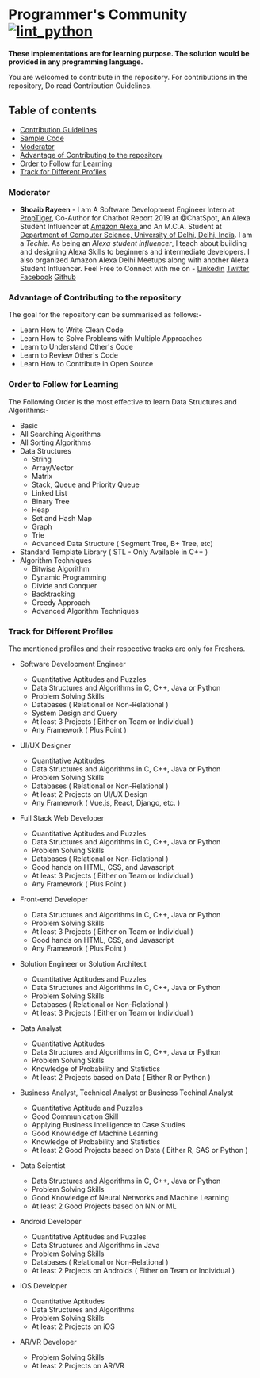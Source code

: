 # Programmer's Community [![lint_python](https://github.com/shoaibrayeen/Programmers-Community/workflows/lint_python/badge.svg)](https://github.com/shoaibrayeen/Programmers-Community/actions)

__These implementations are for learning purpose. The solution would be provided in any programming language.__

You are welcomed to contribute in the repository. For contributions in the repository, Do read Contribution Guidelines.

## Table of contents
- [Contribution Guidelines](./Contributing.md)
- [Sample Code](./Sample%20Code/SampleCode.cpp)
- [Moderator](#Moderator)
- [Advantage of Contributing to the repository](#Advantage-of-Contributing-to-the-repository)
- [Order to Follow for Learning](#Order-to-Follow-for-Learning)
- [Track for Different Profiles](#Track-for-Different-Profiles)


### Moderator
* **Shoaib Rayeen** - I am A Software Development Engineer Intern at [PropTiger](https://www.proptiger.com), Co-Author for Chatbot Report 2019 at @ChatSpot, An Alexa Student Influencer at [ Amazon Alexa ](https://developer.amazon.com/en-IN/alexa/alexa-student-influencer#alexa-student-influencers) and An M.C.A. Student at [Department of Computer Science, University of Delhi, Delhi, India](http://cs.du.ac.in/). I am a *Techie*. As being an *Alexa student influencer*, I teach about building and designing Alexa Skills to beginners and intermediate developers. I also organized Amazon Alexa Delhi Meetups along with another Alexa Student Influencer. Feel Free to Connect with me on - 
[Linkedin](https://www.linkedin.com/in/shoaibrayeen/) [Twitter](https://twitter.com/Shoaibrayeen) [Facebook](https://www.facebook.com/ShoaibRayeen123) [Github](https://github.com/shoaibrayeen)


### Advantage of Contributing to the repository
The goal for the repository can be summarised as follows:-
- Learn How to Write Clean Code
- Learn How to Solve Problems with Multiple Approaches
- Learn to Understand Other's Code
- Learn to Review Other's Code
- Learn How to Contribute in Open Source

### Order to Follow for Learning
The Following Order is the most effective to learn Data Structures and Algorithms:-
- Basic
- All Searching Algorithms
- All Sorting Algorithms
- Data Structures
  - String
  - Array/Vector
  - Matrix
  - Stack, Queue and Priority Queue
  - Linked List
  - Binary Tree
  - Heap
  - Set and Hash Map
  - Graph
  - Trie
  - Advanced Data Structure ( Segment Tree, B+ Tree, etc)
- Standard Template Library ( STL - Only Available in C++ )
- Algorithm Techniques
  - Bitwise Algorithm
  - Dynamic Programming
  - Divide and Conquer
  - Backtracking
  - Greedy Approach
  - Advanced Algorithm Techniques

### Track for Different Profiles
The mentioned profiles and their respective tracks are only for Freshers.
- Software Development Engineer
   - Quantitative Aptitudes and Puzzles
   - Data Structures and Algorithms in C, C++, Java or Python
   - Problem Solving Skills
   - Databases ( Relational or Non-Relational )
   - System Design and Query
   - At least 3 Projects ( Either on Team or Individual )
   - Any Framework ( Plus Point )

- UI/UX Designer
   - Quantitative Aptitudes
   - Data Structures and Algorithms in C, C++, Java or Python
   - Problem Solving Skills
   - Databases ( Relational or Non-Relational )
   - At least 2 Projects on UI/UX Design
   - Any Framework ( Vue.js, React, Django, etc. )

- Full Stack Web Developer
   - Quantitative Aptitudes and Puzzles
   - Data Structures and Algorithms in C, C++, Java or Python
   - Problem Solving Skills
   - Databases ( Relational or Non-Relational )
   - Good hands on HTML, CSS, and Javascript
   - At least 3 Projects ( Either on Team or Individual )
   - Any Framework ( Plus Point )
        
- Front-end Developer
   - Data Structures and Algorithms in C, C++, Java or Python
   - Problem Solving Skills
   - At least 3 Projects ( Either on Team or Individual )
   - Good hands on HTML, CSS, and Javascript
   - Any Framework ( Plus Point )
    
- Solution Engineer or Solution Architect
   - Quantitative Aptitudes and Puzzles
   - Data Structures and Algorithms in C, C++, Java or Python
   - Problem Solving Skills
   - Databases ( Relational or Non-Relational )
   - At least 3 Projects ( Either on Team or Individual )

- Data Analyst
   - Quantitative Aptitudes
   - Data Structures and Algorithms in C, C++, Java or Python
   - Problem Solving Skills
   - Knowledge of Probability and Statistics
   - At least 2 Projects based on Data ( Either R or Python )
        
- Business Analyst, Technical Analyst or Business Techinal Analyst
   - Quantitative Aptitude and Puzzles
   - Good Communication Skill
   - Applying Business Intelligence to Case Studies
   - Good Knowledge of Machine Learning
   - Knowledge of Probability and Statistics
   - At least 2 Good Projects based on Data ( Either R, SAS or Python )
        
- Data Scientist
   - Data Structures and Algorithms in C, C++, Java or Python
   - Problem Solving Skills
   - Good Knowledge of Neural Networks and Machine Learning
   - At least 2 Good Projects based on NN or ML 
        
- Android Developer
   - Quantitative Aptitudes and Puzzles
   - Data Structures and Algorithms in Java
   - Problem Solving Skills
   - Databases ( Relational or Non-Relational )
   - At least 2 Projects on Androids ( Either on Team or Individual )

- iOS Developer
   - Quantitative Aptitudes
   - Data Structures and Algorithms
   - Problem Solving Skills
   - At least 2 Projects on iOS     
     
- AR/VR Developer
   - Problem Solving Skills
   - At least 2 Projects on AR/VR
        
